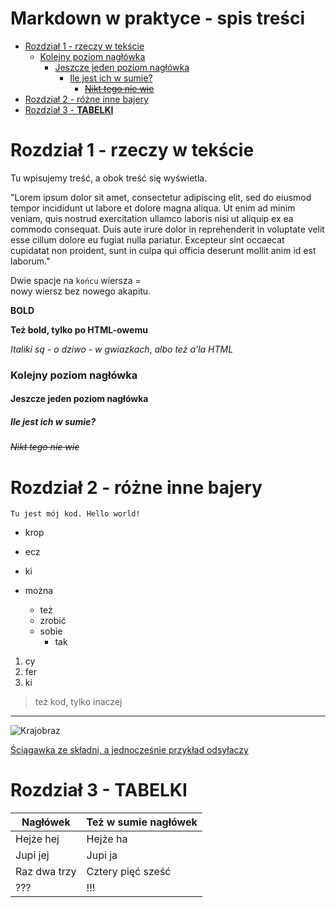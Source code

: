 # Markdown w praktyce - spis treści <!-- omit in toc -->

<!--- Komentarze jak w HTMLu --->

- [Rozdział 1 - rzeczy w tekście](#rozdział-1---rzeczy-w-tekście)
    - [Kolejny  poziom nagłówka](#kolejny--poziom-nagłówka)
      - [Jeszcze jeden poziom nagłówka](#jeszcze-jeden-poziom-nagłówka)
        - [Ile jest ich w sumie?](#ile-jest-ich-w-sumie)
          - [~~Nikt tego nie wie~~](#nikt-tego-nie-wie)
- [Rozdział 2 - różne inne bajery](#rozdział-2---różne-inne-bajery)
- [Rozdział 3 - **TABELKI**](#rozdział-3---tabelki)


# Rozdział 1 - rzeczy w tekście

Tu wpisujemy treść, a obok treść się wyświetla. 

"Lorem
 ipsum
  dolor
   sit
    amet,
    consectetur
    adipiscing
    elit, sed do eiusmod tempor incididunt ut labore et dolore magna aliqua. Ut enim ad minim veniam, quis nostrud exercitation ullamco laboris nisi ut aliquip ex ea commodo consequat. Duis aute irure dolor in reprehenderit in voluptate velit esse cillum dolore eu fugiat nulla pariatur. Excepteur sint occaecat cupidatat non proident, sunt in culpa qui officia deserunt mollit anim id est laborum."

Dwie spacje na `końcu` wiersza =  
nowy wiersz bez nowego akapitu.

**BOLD**

<b>Też bold, tylko po HTML-owemu</b>

*Italiki są - o dziwo - w gwiazkach*, <i> albo też a'la HTML </i>

### Kolejny  poziom nagłówka

#### Jeszcze jeden poziom nagłówka

##### Ile jest ich w sumie?

###### ~~Nikt tego nie wie~~

# Rozdział 2 - różne inne bajery

```Tu jest mój kod. Hello world!```

- krop 
- ecz
- ki

- można
    - też
    - zrobić
    - sobie 
        - tak

1. cy
2. fer
3. ki

> też kod, tylko inaczej

---

![Krajobraz](IMG_20190812_144204-1.jpg)

[Ściągawka ze składni, a jednocześnie przykład odsyłaczy](https://www.markdownguide.org/cheat-sheet/)

# Rozdział 3 - **TABELKI**

| Nagłówek     | Też w sumie nagłówek |
| ------------ | -------------------- |
| Hejże hej    | Hejże ha             |
| Jupi jej     | Jupi ja              |
| Raz dwa trzy | Cztery pięć sześć    |
| ???          | !!!                  |

<!--- jakoś poszło --->

